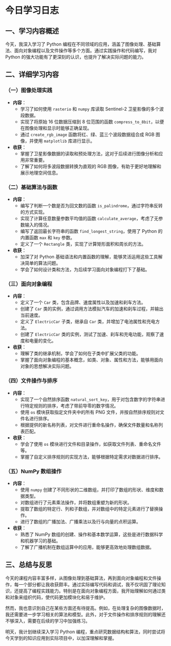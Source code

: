 # 今日学习日志

## 一、学习内容概述
今天，我深入学习了 Python 编程在不同领域的应用，涵盖了图像处理、基础算法、面向对象编程以及文件操作等多个方面。通过实践操作和代码编写，我对 Python 的强大功能有了更深刻的认识，也提升了解决实际问题的能力。

## 二、详细学习内容

### （一）图像处理实践
- **内容**：
  - 学习了如何使用 `rasterio` 和 `numpy` 库读取 Sentinel-2 卫星影像的多个波段数据。
  - 实现了将原始 16 位数据压缩到 8 位范围的函数 `compress_to_8bit`，以便在图像处理和显示时能够正确呈现。
  - 通过 `create_rgb_image` 函数将红、绿、蓝三个波段数据组合成 RGB 图像，并使用 `matplotlib` 库进行显示。
- **收获**：
  - 掌握了卫星影像数据的读取和预处理方法，这对于后续进行图像分析和应用非常重要。
  - 了解了如何将多波段数据转换为直观的 RGB 图像，有助于更好地理解和展示地理空间信息。

### （二）基础算法与函数
- **内容**：
  - 编写了判断一个数是否为回文数的函数 `is_palindrome`，通过字符串反转的方式实现。
  - 实现了计算任意数量参数平均值的函数 `calculate_average`，考虑了无参数输入的情况。
  - 编写了返回最长字符串的函数 `find_longest_string`，使用了 Python 的内置函数 `max` 和 `key` 参数。
  - 定义了一个 `Rectangle` 类，实现了计算矩形面积和周长的方法。
- **收获**：
  - 加深了对 Python 基础语法和内置函数的理解，能够灵活运用这些工具解决简单的算法问题。
  - 学会了如何设计类和方法，为后续学习面向对象编程打下了基础。

### （三）面向对象编程
- **内容**：
  - 定义了一个 `Car` 类，包含品牌、速度属性以及加速和刹车方法。
  - 创建了 `Car` 类的实例，通过调用方法模拟汽车的加速和刹车过程，并输出当前速度。
  - 定义了 `ElectricCar` 子类，继承自 `Car` 类，并增加了电池属性和充电方法。
  - 创建了 `ElectricCar` 类的实例，测试了加速、刹车和充电功能，观察了速度和电量的变化。
- **收获**：
  - 理解了类的继承机制，学会了如何在子类中扩展父类的功能。
  - 掌握了面向对象编程的基本概念，如类、对象、属性和方法，能够用面向对象的思想解决实际问题。

### （四）文件操作与排序
- **内容**：
  - 实现了一个自然排序函数 `natural_sort_key`，用于对包含数字的字符串进行特定规则的排序，考虑了带前导零的数字情况。
  - 使用 `os` 模块获取指定文件夹中的所有 PNG 文件，并按自然排序规则对文件名进行排序。
  - 根据提供的新名称列表，对文件进行重命名操作，确保文件数量和名称列表匹配。
- **收获**：
  - 学会了使用 `os` 模块进行文件和目录操作，如获取文件列表、重命名文件等。
  - 掌握了自定义排序规则的实现方法，能够根据特定需求对数据进行排序。

### （五）NumPy 数组操作
- **内容**：
  - 使用 `numpy` 创建了不同形状的二维数组，并打印了数组的形状、维度和数据类型。
  - 对数组进行了元素乘法操作，并将数组重塑为新的形状。
  - 提取了数组的特定行、列和子数组，并对数组中的特定元素进行了替换操作。
  - 进行了数组的广播加法、广播乘法以及行与向量的点积运算。
- **收获**：
  - 熟悉了 NumPy 数组的创建、操作和基本数学运算，这些是进行数据科学和机器学习的基础。
  - 了解了广播机制在数组运算中的应用，能够更高效地处理数组数据。

## 三、总结与反思
今天的课程内容丰富多样，从图像处理到基础算法，再到面向对象编程和文件操作，每一个部分都让我收获颇丰。通过实际编写代码和调试，我不仅巩固了理论知识，还提高了编程实践能力。特别是在面向对象编程方面，我开始理解如何通过类和对象来组织代码，使代码更加模块化和易于维护。

然而，我也意识到自己在某些方面还有待提高。例如，在处理复杂的图像数据时，我还需要进一步学习相关的算法和模型。此外，对于文件操作和排序规则的理解还不够深入，需要在后续的学习中加强练习。

明天，我计划继续深入学习 Python 编程，重点研究数据结构和算法，同时尝试将今天学到的知识应用到实际项目中，以加深理解和掌握。
